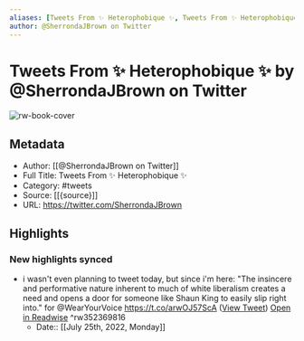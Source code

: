 ```yaml
---
aliases: [Tweets From ✨ Heterophobique ✨, Tweets From ✨ Heterophobique ✨]
author: @SherrondaJBrown on Twitter
---
```

# Tweets From ✨ Heterophobique ✨ by @SherrondaJBrown on Twitter

![rw-book-cover](https://pbs.twimg.com/profile_images/1456682813974011905/8mSp4bji.jpg)

## Metadata
- Author: [[@SherrondaJBrown on Twitter]]
- Full Title: Tweets From ✨ Heterophobique ✨
- Category: #tweets
- Source: [[{source}]]
- URL: https://twitter.com/SherrondaJBrown

## Highlights
### New highlights synced
- i wasn't even planning to tweet today, but since i'm here:
  "The insincere and performative nature inherent to much of white liberalism creates a need and opens a door for someone like Shaun King to easily slip right into."
  for @WearYourVoice
  https://t.co/arwOJ57ScA ([View Tweet](https://twitter.com/SherrondaJBrown/status/1266490680563699712)) [Open in Readwise](https://readwise.io/open/352369816) ^rw352369816
    - Date:: [[July 25th, 2022, Monday]]
